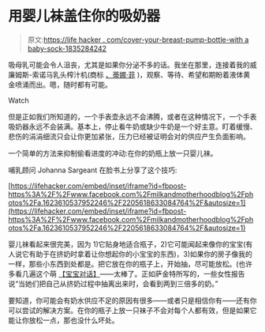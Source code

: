 # 用婴儿袜盖住你的吸奶器

> 原文:[https://life hacker . com/cover-your-breast-pump-bottle-with a baby-sock-1835284242](https://lifehacker.com/cover-your-breast-pump-bottle-with-a-baby-sock-1835284242)

吸母乳可能会令人沮丧，尤其是如果你分泌不多的话。我坐在那里，连接着我的威廉姆斯-索诺马乳头榨汁机(商标 [、蒂娜·菲](https://www.amazon.com/Bossypants-Tina-Fey/dp/0316056898?asc_campaign=InlineText&asc_refurl=https://lifehacker.com/cover-your-breast-pump-bottle-with-a-baby-sock-1835284242&asc_source=&tag=kinjalifehackerlink-20) )，观察、等待、希望和期盼着液体黄金喷涌而出。嗯，随时都有可能。

Watch

但是正如我们所知道的，一个手表壶永远不会沸腾，或者在这种情况下，一个手表吸奶器永远不会装满。基本上，停止看牛奶或缺少牛奶是一个好主意。盯着缓慢、悲伤的涓涓细流只会让你更加紧张，压力已经被证明会对的供应产生负面影响。

一个简单的方法来抑制偷看进度的冲动:在你的奶瓶上放一只婴儿袜。

哺乳顾问 Johanna Sargeant 在脸书上分享了这个技巧:

 [https://lifehacker.com/embed/inset/iframe?id=fbpost-https%3A%2F%2Fwww.facebook.com%2Fmilkandmotherhoodblog%2Fphotos%2Fa.1623610537952246%2F2205618633084764%2F&autosize=1](https://lifehacker.com/embed/inset/iframe?id=fbpost-https%3A%2F%2Fwww.facebook.com%2Fmilkandmotherhoodblog%2Fphotos%2Fa.1623610537952246%2F2205618633084764%2F&autosize=1) 

婴儿袜看起来很完美，因为 1)它贴身地适合瓶子，2)它可能闻起来像你的宝宝(有人说它有助于在挤奶时拿着让你想起你的小宝宝的东西)，3)如果你的房子像我的一样，那些小东西到处都是。把它放在你的瓶子上，开始抽，尽可能放松。(也许多看几遍这个萌 [【宝宝对话】](https://www.facebook.com/NikiSpryor/videos/10101574620232282/)——太棒了。正如萨金特所写的，一些女性报告说“当她们把自己从挤奶过程中抽离出来时，会看到两到三倍多的奶。”

要知道，你可能会有奶水供应不足的原因有很多——或者只是相信你有——还有你可以尝试的解决方案。在你的瓶子上放一只袜子不会对每个人都有效，但是如果它能让你放松一点，那也没什么坏处。